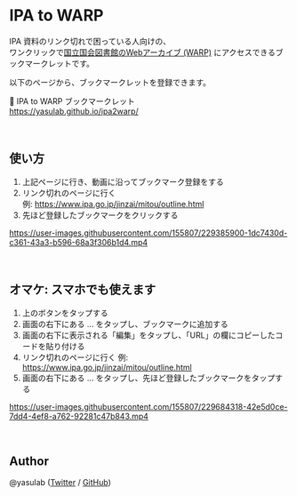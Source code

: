 # IPA to WARP
IPA 資料のリンク切れで困っている人向けの、<br>
ワンクリックで[国立国会図書館のWebアーカイブ (WARP)](https://warp.ndl.go.jp/) にアクセスできるブックマークレットです。

以下のページから、ブックマークレットを登録できます。

🔖 IPA to WARP ブックマークレット   
https://yasulab.github.io/ipa2warp/

<br>

## 使い方
1. 上記ページに行き、動画に沿ってブックマーク登録をする
2. リンク切れのページに行く   
   例: https://www.ipa.go.jp/jinzai/mitou/outline.html
3. 先ほど登録したブックマークをクリックする

https://user-images.githubusercontent.com/155807/229385900-1dc7430d-c361-43a3-b596-68a3f306b1d4.mp4

<br>

## オマケ: スマホでも使えます
1. 上のボタンをタップする
2. 画面の右下にある … をタップし、ブックマークに追加する
3. 画面の右下に表示される「編集」をタップし、「URL」の欄にコピーしたコードを貼り付ける
4. リンク切れのページに行く
   例: https://www.ipa.go.jp/jinzai/mitou/outline.html
5. 画面の右下にある … をタップし、先ほど登録したブックマークをタップする

https://user-images.githubusercontent.com/155807/229684318-42e5d0ce-7dd4-4ef8-a762-92281c47b843.mp4

<br>

## Author

@yasulab ([Twitter](https://twitter.com/yasulab) / [GitHub](https://github.com/yasulab))
